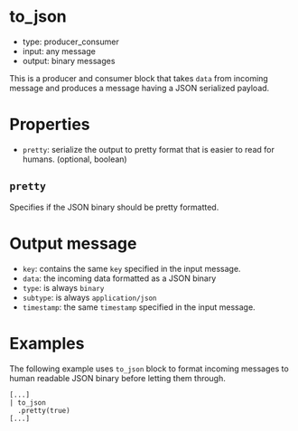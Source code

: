 # to_json

* type: producer_consumer
* input: any message
* output: binary messages

This is a producer and consumer block that takes `data` from incoming message
and produces a message having a JSON serialized payload.

# Properties

* `pretty`: serialize the output to pretty format that is easier to read for humans. (optional, boolean)

## `pretty`

Specifies if the JSON binary should be pretty formatted.

# Output message

* `key`: contains the same `key` specified in the input message.
* `data`: the incoming data formatted as a JSON binary
* `type`: is always `binary`
* `subtype`: is always `application/json`
* `timestamp`: the same `timestamp` specified in the input message.

# Examples

The following example uses `to_json` block to format incoming messages to human readable JSON binary
before letting them through.

```
[...]
| to_json
  .pretty(true)
[...]
```

